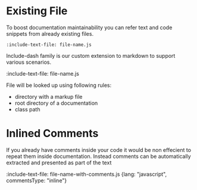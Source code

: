 # Existing File

To boost documentation maintainability you can refer text and code snippets from already existing files.

    :include-text-file: file-name.js
    
Include-dash family is our custom extension to markdown to support various scenarios. 
    
:include-text-file: file-name.js

File will be looked up using following rules:
* directory with a markup file
* root directory of a documentation
* class path

# Inlined Comments

If you already have comments inside your code it would be non effecient to repeat them inside documentation. 
Instead comments can be automatically extracted and presented as part of the text

:include-text-file: file-name-with-comments.js {lang: "javascript", commentsType: "inline"}

